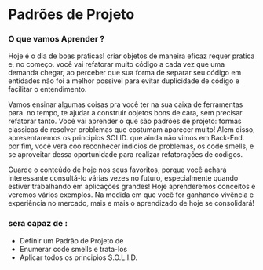 # Padrões de Projeto
### O que vamos Aprender ?

Hoje é o dia de boas praticas! criar objetos de maneira eficaz  requer pratica e, no começo. você vai refatorar muito código a cada vez que uma demanda chegar, ao perceber que sua forma de separar seu código em entidades não foi a melhor possivel para evitar duplicidade de código e facilitar o entendimento.

Vamos ensinar algumas coisas pra você  ter na sua caixa de ferramentas para. no tempo, te ajudar a construir objetos bons de cara, sem precisar refatorar tanto. Você vai aprender o que são padrões de projeto: formas classicas de resolver problemas que costumam aparecer muito! Alem disso, apresentaremos os principios  SOLID. que ainda não vimos em Back-End. por fim, você vera coo reconhecer indicios de problemas, os code smells, e se aproveitar dessa oportunidade para realizar refatorações de codigos.

Guarde o conteúdo de hoje nos seus favoritos, porque você achará interessante consultá-lo várias vezes no futuro, especialmente quando estiver trabalhando em aplicações grandes! Hoje aprenderemos conceitos e veremos vários exemplos. Na medida em que você for ganhando vivência e experiência no mercado, mais e mais o aprendizado de hoje se consolidará!

### sera capaz de :
- Definir um Padrão de Projeto de
- Enumerar code smells e trata-los
- Aplicar todos os principios S.O.L.I.D.